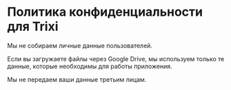 <html>
<head>
    <title>Политика конфиденциальности Trixi</title>
</head>
<body>
    <h1>Политика конфиденциальности для Trixi</h1>
    <p>Мы не собираем личные данные пользователей.</p>
    <p>Если вы загружаете файлы через Google Drive, мы используем только те данные, которые необходимы для работы приложения.</p>
    <p>Мы не передаем ваши данные третьим лицам.</p>
</body>
</html>
